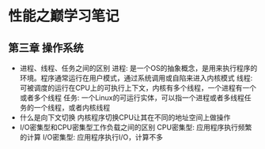 # 性能之巅学习笔记

## 第三章 操作系统

- 进程、线程、任务之间的区别
  进程: 是一个OS的抽象概念，是用来执行程序的环境。程序通常运行在用户模式，通过系统调用或自陷来进入内核模式
  线程: 可被调度的运行在CPU上的可执行上下文，内核有多个线程，一个进程有一个或者多个线程
  任务: 一个Linux的可运行实体，可以指一个进程或者多线程任务的一个线程，或者内核线程
- 什么是向下文切换
  内核程序切换CPU让其在不同的地址空间上做操作  
- I/O密集型和CPU密集型工作负载之间的区别
  CPU密集型: 应用程序执行频繁的计算
  I/O密集型: 应用程序执行I/O，计算不多
